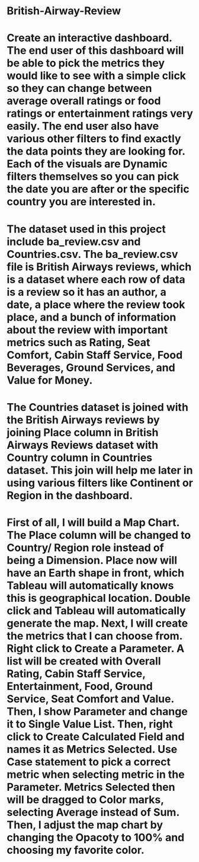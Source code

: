 # British-Airway-Review

# Create an interactive dashboard. The end user of this dashboard will be able to pick the metrics they would like to see with a simple click so they can change between average overall ratings or food ratings or entertainment ratings very easily. The end user also have various other filters to find exactly the data points they are looking for. Each of the visuals are Dynamic filters themselves so you can pick the date you are after or the specific country you are interested in.

# The dataset used in this project include ba_review.csv and Countries.csv. The ba_review.csv file is British Airways reviews, which is a dataset where each row of data is a review so it has an author, a date, a place where the review took place, and a bunch of information about the review with important metrics such as Rating, Seat Comfort, Cabin Staff Service, Food Beverages, Ground Services, and Value for Money. 

# The Countries dataset is joined with the British Airways reviews by joining Place column in British Airways Reviews dataset with Country column in Countries dataset. This join will help me later in using various filters like Continent or Region in the dashboard.

# First of all, I will build a Map Chart. The Place column will be changed to Country/ Region role instead of being a Dimension. Place now will have an Earth shape in front, which Tableau will automatically knows this is geographical location. Double click and Tableau will automatically generate the map. Next, I will create the metrics that I can choose from. Right click to Create a Parameter. A list will be created with Overall Rating, Cabin Staff Service, Entertainment, Food, Ground Service, Seat Comfort and Value. Then, I show Parameter and change it to Single Value List. Then, right click to Create Calculated Field and names it as Metrics Selected. Use Case statement to pick a correct metric when selecting metric in the Parameter. Metrics Selected then will be dragged to Color marks, selecting Average instead of Sum. Then, I adjust the map chart by changing the Opacoty to 100% and choosing my favorite color.
